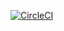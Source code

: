 [![CircleCI](https://circleci.com/gh/tomnewport/circleci/tree/master.svg?style=svg)](https://circleci.com/gh/tomnewport/circleci/tree/master)
